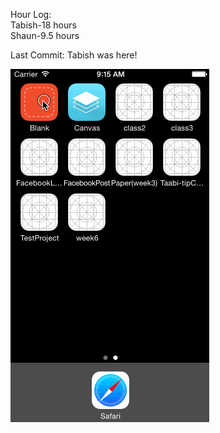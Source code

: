 Hour Log:<br>
Tabish-18 hours <br>
Shaun-9.5 hours

Last Commit: Tabish was here!

![animated gif](https://raw.githubusercontent.com/taabi/Blank/sstehly-master/demo.gif)
